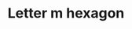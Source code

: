 ---
title: Letter m hexagon
tags: ["letter", "m", "hexagon", "alphabet", "six-sided", "initial", "pattern"]
icon: letter-m-hexagon
svg: '<svg xmlns="http://www.w3.org/2000/svg" width="24" height="24" fill="none" viewBox="0 0 24 24" stroke-width="1.5" stroke-linecap="round" stroke-linejoin="round" stroke="currentColor"><path d="M9 16V8l3 4 3-4v8"/><path d="M20.5 15.8V8.2a1.91 1.91 0 0 0-.944-1.645l-6.612-3.8a1.88 1.88 0 0 0-1.888 0l-6.612 3.8A1.9 1.9 0 0 0 3.5 8.2v7.602a1.91 1.91 0 0 0 .944 1.644l6.612 3.8a1.88 1.88 0 0 0 1.888 0l6.612-3.8A1.9 1.9 0 0 0 20.5 15.8"/></svg>'
---